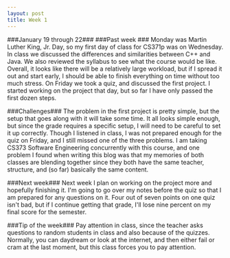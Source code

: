 ```yaml
---
layout: post
title: Week 1
---
```


###January 19 through 22###
###Past week ###
Monday was Martin Luther King, Jr. Day, so my first day of class for CS371p was on Wednesday. In class we discussed the differences and similarities between C++ and Java. We also reviewed the syllabus to see what the course would be like. Overall, it looks like there will be a relatively large workload, but if I spread it out and start early, I should be able to finish everything on time without too much stress. On Friday we took a quiz, and discussed the first project. I started working on the project that day, but so far I have only passed the first dozen steps.

###Challenges###
The problem in the first project is pretty simple, but the setup that goes along with it will take some time. It all looks simple enough, but since the grade requires a specific setup, I will need to be careful to set it up correctly. Though I listened in class, I was not prepared enough for the quiz on Friday, and I still missed one of the three problems. I am taking CS373 Software Engineering concurrently with this course, and one problem I found when writing this blog was that my memories of both classes are blending together since they both have the same teacher, structure, and (so far) basically the same content.

###Next week###
Next week I plan on working on the project more and hopefully finishing it. I'm going to go over my notes before the quiz so that I am prepared for any questions on it. Four out of seven points on one quiz isn't bad, but if I continue getting that grade, I'll lose nine percent on my final score for the semester. 

###Tip of the week###
Pay attention in class, since the teacher asks questions to random students in class and also because of the quizzes. Normally, you can daydream or look at the internet, and then either fail or cram at the last moment, but this class forces you to pay attention.
